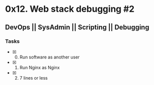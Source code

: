 # 0x12. Web stack debugging #2
## DevOps ||  SysAdmin || Scripting || Debugging

### Tasks
- [x] 0. Run software as another user
- [x] 1. Run Nginx as Nginx
- [x] 2. 7 lines or less
